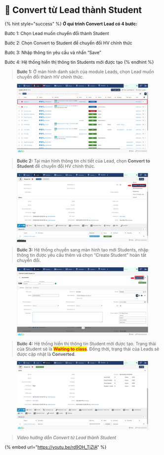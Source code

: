 # 🔄 Convert từ Lead thành Student

{% hint style="success" %}
**Ở qui trình Convert Lead có 4 bước:**

Bước 1: Chọn Lead muốn chuyển đổi thành Student

Bước 2: Chọn Convert to Student để chuyển đổi HV chính thức

Bước 3: Nhập thông tin yêu cầu và nhấn “Save”

Bước 4: Hệ thống hiển thị thông tin Students mới được tạo
{% endhint %}

> **Bước 1:** Ở màn hình danh sách của module Leads, chọn Lead muốn chuyển đổi thành HV chính thức.

<figure><img src="../../.gitbook/assets/image (24).png" alt=""><figcaption></figcaption></figure>

> **Bước 2:**&#x20;
> Tại màn hình thông tin chi tiết của Lead, chọn **Convert to Student** để chuyển đổi HV chính thức.

<figure><img src="../../.gitbook/assets/image (6).png" alt=""><figcaption></figcaption></figure>

> **Bước 3:** Hệ thống chuyển sang màn hình tạo mới Students, nhập thông tin được yêu cầu thêm và chọn “Create Student” hoàn tất chuyển đổi.

<figure><img src="../../.gitbook/assets/image (28).png" alt=""><figcaption></figcaption></figure>

> **Bước 4:** Hệ thống hiển thị thông tin Student mới được tạo. Trạng thái của Student sẽ là <mark style="color:red;">**Waiting to class**</mark>. Đồng thời, trạng thái của Leads sẽ được cập nhật là **Converted**.

<figure><img src="../../.gitbook/assets/image (13).png" alt=""><figcaption></figcaption></figure>

> _Video hướng dẫn Convert từ Lead thành Student_

{% embed url="https://youtu.be/rd9OH_TjZIA" %}
